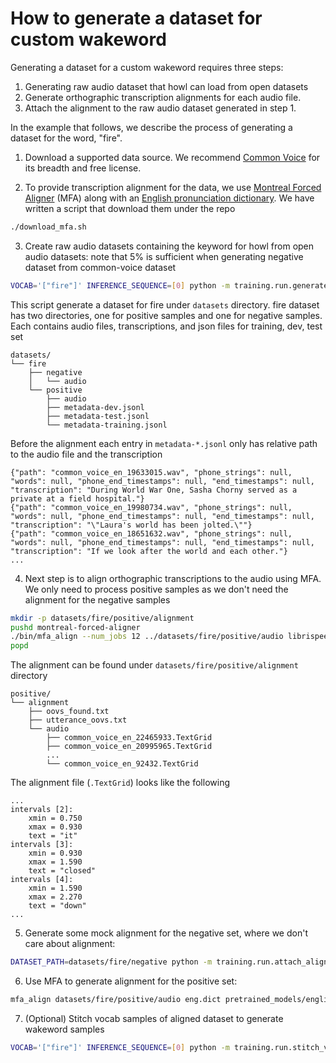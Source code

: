 # How to generate a dataset for custom wakeword

Generating a dataset for a custom wakeword requires three steps:
1. Generating raw audio dataset that howl can load from open datasets
2. Generate orthographic transcription alignments for each audio file.
3. Attach the alignment to the raw audio dataset generated in step 1.

In the example that follows, we describe the process of generating a dataset for the word, "fire".

1. Download a supported data source. We recommend [Common Voice](https://commonvoice.mozilla.org/) for its breadth and free license.

2. To provide transcription alignment for the data, we use [Montreal Forced Aligner](https://montreal-forced-aligner.readthedocs.io/en/stable/installation.html) (MFA) along with an [English pronunciation dictionary](http://svn.code.sf.net/p/cmusphinx/code/trunk/cmudict/cmudict-0.7b). We have written a script that download them under the repo
```bash
./download_mfa.sh
```

3. Create raw audio datasets containing the keyword for howl from open audio datasets:
note that 5% is sufficient when generating negative dataset from common-voice dataset
```bash
VOCAB='["fire"]' INFERENCE_SEQUENCE=[0] python -m training.run.generate_raw_audio_dataset -i <~/path/to/common-voice> --positive-pct 100 --negative-pct 5
```
This script generate a dataset for fire under `datasets` directory.
fire dataset has two directories, one for positive samples and one for negative samples.
Each contains audio files, transcriptions, and json files for training, dev, test set
```
datasets/
└── fire
    ├── negative
    │   └── audio
    └── positive
        ├── audio
        ├── metadata-dev.jsonl
        ├── metadata-test.jsonl
        └── metadata-training.jsonl
```
Before the alignment each entry in `metadata-*.jsonl` only has relative path to the audio file and the transcription
```
{"path": "common_voice_en_19633015.wav", "phone_strings": null, "words": null, "phone_end_timestamps": null, "end_timestamps": null, "transcription": "During World War One, Sasha Chorny served as a private at a field hospital."}
{"path": "common_voice_en_19980734.wav", "phone_strings": null, "words": null, "phone_end_timestamps": null, "end_timestamps": null, "transcription": "\"Laura's world has been jolted.\""}
{"path": "common_voice_en_18651632.wav", "phone_strings": null, "words": null, "phone_end_timestamps": null, "end_timestamps": null, "transcription": "If we look after the world and each other."}
...
```

4. Next step is to align orthographic transcriptions to the audio using MFA.
We only need to process positive samples as we don't need the alignment for the negative samples
```bash
mkdir -p datasets/fire/positive/alignment
pushd montreal-forced-aligner
./bin/mfa_align --num_jobs 12 ../datasets/fire/positive/audio librispeech-lexicon.txt pretrained_models/english.zip ../datasets/fire/positive/alignment
popd
```
The alignment can be found under `datasets/fire/positive/alignment` directory
```
positive/
└── alignment
    ├── oovs_found.txt
    ├── utterance_oovs.txt
    └── audio
        ├── common_voice_en_22465933.TextGrid
        ├── common_voice_en_20995965.TextGrid
        ...
        └── common_voice_en_92432.TextGrid
```
The alignment file (`.TextGrid`) looks like the following
```
...
intervals [2]:
	xmin = 0.750
	xmax = 0.930
	text = "it"
intervals [3]:
	xmin = 0.930
	xmax = 1.590
	text = "closed"
intervals [4]:
	xmin = 1.590
	xmax = 2.270
	text = "down"
...
```

5. Generate some mock alignment for the negative set, where we don't care about alignment:

```bash
DATASET_PATH=datasets/fire/negative python -m training.run.attach_alignment --align-type stub
```

6. Use MFA to generate alignment for the positive set:

```bash
mfa_align datasets/fire/positive/audio eng.dict pretrained_models/english.zip output-folder
```

7. (Optional) Stitch vocab samples of aligned dataset to generate wakeword samples

```bash
VOCAB='["fire"]' INFERENCE_SEQUENCE=[0] python -m training.run.stitch_vocab_samples --aligned-dataset "datasets/fire/positive" --stitched-dataset "data/fire-stitched"
```
